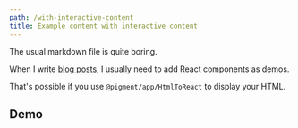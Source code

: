```yaml
---
path: /with-interactive-content
title: Example content with interactive content
---
```


The usual markdown file is quite boring.

When I write [blog posts](https://www.julienpradet.fr/), I usually need to add
React components as demos.

That's possible if you use `@pigment/app/HtmlToReact` to display your HTML.

## Demo

<div><counter start="5"></counter></div>
